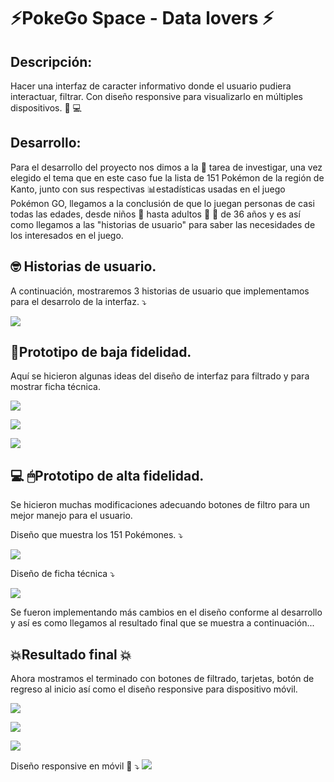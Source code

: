 # ⚡️PokeGo Space - Data lovers ⚡️

## Descripción:
Hacer una interfaz de caracter informativo donde el usuario pudiera interactuar, filtrar. Con diseño responsive para visualizarlo en múltiples dispositivos. 📱 💻

## Desarrollo:
Para el desarrollo del proyecto nos dimos a la 📓 tarea de investigar, una vez elegido el tema que en este caso fue la lista de 151 Pokémon de la región de Kanto, junto con sus respectivas 📊estadísticas usadas en el juego Pokémon GO, llegamos a la conclusión de que lo juegan personas de casi todas las edades, desde niños 👦 hasta adultos 🙎 👩 de 36 años y es así como llegamos a las "historias de usuario" para saber las necesidades de los interesados en el juego.

## 🤓 Historias de usuario.
A continuación, mostraremos 3 historias de usuario que implementamos para el desarrolo de la interfaz. ⤵️ 

![ ](src/images/PokeGoSpaceUserHist.png) 


## 📝Prototipo de baja fidelidad.

Aquí se hicieron algunas ideas del diseño de interfaz para filtrado y para mostrar ficha técnica. 

![ ](src/images/img01.jpeg)

![ ](src/images/img02.jpeg)

![ ](src/images/img03.jpeg)

## 💻 🖱Prototipo de alta fidelidad.

Se hicieron muchas modificaciones adecuando botones de filtro para un mejor manejo para el usuario.

Diseño que muestra los 151 Pokémones. ⤵️

![ ](src/images/5cb07bfc-0767-4563-8468-5c85585cc537.jpeg)

Diseño de ficha técnica ⤵️

![ ](src/images/843ccb08-5f72-42c6-b0c9-86ecd5e89166.jpeg)

Se fueron implementando más cambios en el diseño conforme al desarrollo y así es como llegamos al resultado final que se muestra a continuación...

## 💥Resultado final 💥

Ahora mostramos el terminado con botones de filtrado, tarjetas, botón de regreso al inicio así como el diseño responsive para dispositivo móvil.

![ ](src/images/img04.jpeg)

![ ](src/images/img05.jpeg)

![ ](src/images/img06.jpeg)

Diseño responsive en móvil 📱 ⤵️
![ ](src/images/6a408ca3-c0e8-48a2-bff5-2767ebb23cea.jpeg)

